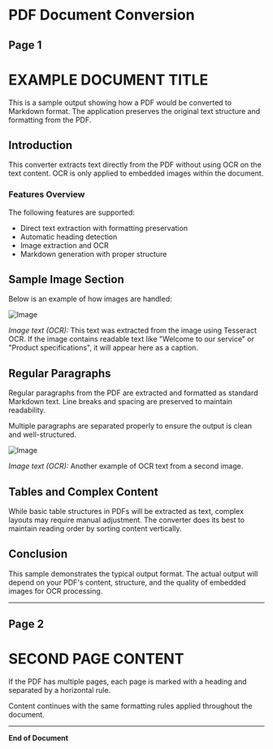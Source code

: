 # PDF Document Conversion

## Page 1

# EXAMPLE DOCUMENT TITLE

This is a sample output showing how a PDF would be converted to Markdown format. The application preserves the original text structure and formatting from the PDF.

## Introduction

This converter extracts text directly from the PDF without using OCR on the text content. OCR is only applied to embedded images within the document.

### Features Overview

The following features are supported:
- Direct text extraction with formatting preservation
- Automatic heading detection
- Image extraction and OCR
- Markdown generation with proper structure

## Sample Image Section

Below is an example of how images are handled:

![Image](image_p1_1.png)

*Image text (OCR):* This text was extracted from the image using Tesseract OCR. If the image contains readable text like "Welcome to our service" or "Product specifications", it will appear here as a caption.

## Regular Paragraphs

Regular paragraphs from the PDF are extracted and formatted as standard Markdown text. Line breaks and spacing are preserved to maintain readability.

Multiple paragraphs are separated properly to ensure the output is clean and well-structured.

![Image](image_p1_2.png)

*Image text (OCR):* Another example of OCR text from a second image.

## Tables and Complex Content

While basic table structures in PDFs will be extracted as text, complex layouts may require manual adjustment. The converter does its best to maintain reading order by sorting content vertically.

## Conclusion

This sample demonstrates the typical output format. The actual output will depend on your PDF's content, structure, and the quality of embedded images for OCR processing.

---

## Page 2

# SECOND PAGE CONTENT

If the PDF has multiple pages, each page is marked with a heading and separated by a horizontal rule.

Content continues with the same formatting rules applied throughout the document.

---

**End of Document**

